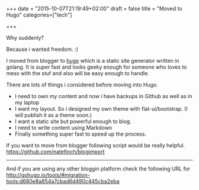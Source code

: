 +++
date = "2015-10-07T21:19:49+02:00"
draft = false
title = "Moved to Hugo"
categories=["tech"]

+++



Why suddenly?

Because i wanted freedom. :)

I moved from blogger to [hugo](http://gohugo.io) which is a static site generator written in golang. It is super fast and looks geeky enough for someone who loves to mess with the stuf and also will be easy enough to handle.

There are lots of things i considered before moving into Hugo.

 - I need to own my content and now i have backups in Github as well as in my laptop
 - I want my layout. So i designed my own theme with flat-ui/bootstrap. (I will publish it as a theme soon.)
 - I want a static site but powerful enough to blog.
 - I need to write content using Markdown
 - Finally something super fast to speed up the process.

If you want to move from blogger following script would be really helpful.
https://github.com/natefinch/blogimport


----------


And if you are using any other bloggin platform check the following URL for 
http://gohugo.io/tools/#migration-tools:d680e8a854a7cbad6d490c445cba2eba


